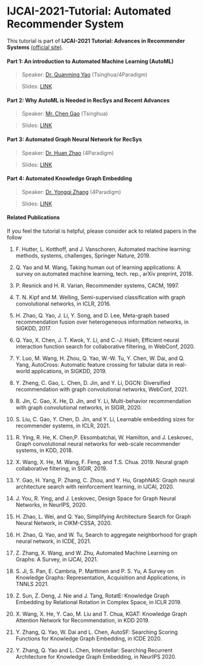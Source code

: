 # IJCAI-2021-Tutorial: Automated Recommender System

This tutorial is part of **IJCAI-2021 Tutorial: Advances in Recommender Systems** [(official site)](https://quanmingyao.github.io/AutoML.github.io/ijcai21-tutorial.html).

#### Part 1: An introduction to Automated Machine Learning (AutoML)

> Speaker: [Dr. Quanming Yao](http://www.cse.ust.hk/~qyaoaa/) (Tsinghua/4Paradigm)

> Slides: [LINK](slides/part1-quanming.pdf)

#### Part 2: Why AutoML is Needed in RecSys and Recent Advances

> Speaker: [Mr. Chen Gao](https://scholar.google.com/citations?user=Af60_cEAAAAJ&hl=en) (Tsinghua)

> Slides: [LINK](slides/Part2_Adv.pdf)

#### Part 3: Automated Graph Neural Network for RecSys

> Speaker: [Dr. Huan Zhao](https://hzhaoaf.github.io/) (4Paradigm)

> Slides: [LINK](slides/Part3-AutoGraph.pdf)

#### Part 4: Automated Knowledge Graph Embedding

> Speaker: [Dr. Yongqi Zhang](https://scholar.google.com/citations?user=nVk-7EAAAAAJ&hl=zh-CN) (4Paradigm)

> Slides: [LINK](slides/part4-AutoKGE.pdf)

#### Related Publications

If you feel the tutorial is helpful, please consider ack to related papers in the follow

1. F. Hutter, L. Kotthoff, and J. Vanschoren, Automated machine learning: methods, systems, challenges, Springer Nature, 2019.

2. Q. Yao and M. Wang, Taking human out of learning applications: A survey on automated machine learning, tech. rep., arXiv preprint, 2018.
3. P. Resnick and H. R. Varian, Recommender systems, CACM, 1997.
4. T. N. Kipf and M. Welling, Semi-supervised classification with graph convolutional networks, in ICLR, 2016.
5. H. Zhao, Q. Yao, J. Li, Y. Song, and D. Lee, Meta-graph based recommendation fusion over heterogeneous information networks, in SIGKDD, 2017.
6. Q. Yao, X. Chen, J. T. Kwok, Y. Li, and C.-J. Hsieh, Efficient neural interaction function search for collaborative filtering, in WebConf, 2020.
7. Y. Luo, M. Wang, H. Zhou, Q. Yao, W.-W. Tu, Y. Chen, W. Dai, and Q. Yang, AutoCross: Automatic feature crossing for tabular data in real-world applications, in SIGKDD, 2019.
8. Y. Zheng, C. Gao, L. Chen, D. Jin, and Y. Li, DGCN: Diversified recommendation with graph convolutional networks, WebConf, 2021.
9. B. Jin, C. Gao, X. He, D. Jin, and Y. Li, Multi-behavior recommendation with graph convolutional networks, in SIGIR, 2020.
10. S. Liu, C. Gao, Y. Chen, D. Jin, and Y. Li, Learnable embedding sizes for recommender systems, in ICLR, 2021.
11. R. Ying, R. He, K. Chen,P. Eksombatchai, W. Hamilton, and J. Leskovec, Graph convolutional neural networks for web-scale recommender systems, in KDD, 2018.
12. X. Wang, X. He, M. Wang, F. Feng, and T.S. Chua. 2019. Neural graph collaborative filtering, in SIGIR, 2019.
13. Y. Gao, H. Yang, P. Zhang, C. Zhou, and Y. Hu, GraphNAS: Graph neural architecture search with reinforcement learning, in IJCAI, 2020.
14. J. You, R. Ying, and J. Leskovec, Design Space for Graph Neural Networks, in NeurIPS, 2020.
15. H. Zhao, L. Wei, and Q. Yao, Simplifying Architecture Search for Graph Neural Network, in CIKM-CSSA, 2020.
16. H. Zhao, Q. Yao, and W. Tu, Search to aggregate neighborhood for graph neural network, in ICDE, 2021.
17. Z. Zhang, X. Wang, and W. Zhu, Automated Machine Learning on Graphs: A Survey, in IJCAI, 2021.
18. S. Ji, S. Pan, E. Cambria, P. Marttinen and P. S. Yu, A Survey on Knowledge Graphs: Representation, Acquisition and Applications, in TNNLS 2021.
19. Z. Sun, Z. Deng, J. Nie and J. Tang, RotatE: Knowledge Graph Embedding by Relational Rotation in Complex Space, in ICLR 2019.
20. X. Wang, X. He, Y. Cao, M. Liu and T. Chua, KGAT: Knowledge Graph Attention Network for Recommendation, in KDD 2019.
21. Y. Zhang, Q. Yao, W. Dai and L. Chen, AutoSF: Searching Scoring Functions for Knowledge Graph Embedding, in ICDE 2020.
22. Y. Zhang, Q. Yao and L. Chen, Interstellar: Searching Recurrent Architecture for Knowledge Graph Embedding, in NeurIPS 2020.

